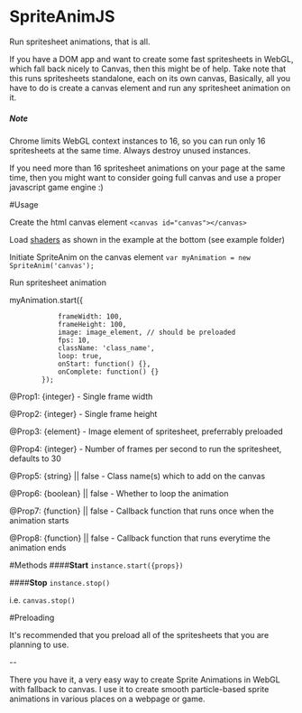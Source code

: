# SpriteAnimJS
Run spritesheet animations, that is all.

If you have a DOM app and want to create some fast spritesheets
in WebGL, which fall back nicely to Canvas, then this might be of help.
Take note that this runs spritesheets standalone, each on its own canvas,
Basically, all you have to do is create a canvas element and run any 
spritesheet animation on it.

##### Note
Chrome limits WebGL context instances to 16, so you can run only 16 
spritesheets at the same time. Always destroy unused instances.

If you need more than 16 spritesheet animations on your page at the same time, then you 
might want to consider going full canvas and use a proper javascript game 
engine :)

#Usage

Create the html canvas element
`<canvas id="canvas"></canvas>`

Load [shaders](https://raw.githubusercontent.com/catalinberta/SpriteAnimJS/master/example/index.html) as shown in the example at the bottom (see example folder)

Initiate SpriteAnim on the canvas element
`var myAnimation = new SpriteAnim('canvas');`

Run spritesheet animation

myAnimation.start({

				frameWidth: 100,
				frameHeight: 100,
				image: image_element, // should be preloaded
				fps: 10,
				className: 'class_name',
				loop: true,
				onStart: function() {},
				onComplete: function() {}
			});
			
@Prop1: {integer} - Single frame width

@Prop2: {integer} - Single frame height

@Prop3: {element} - Image element of spritesheet, preferrably preloaded

@Prop4: {integer} - Number of frames per second to run the spritesheet, defaults to 30

@Prop5: {string} || false - Class name(s) which to add on the canvas

@Prop6: {boolean} || false - Whether to loop the animation

@Prop7: {function} || false - Callback function that runs once when the animation starts

@Prop8: {function} || false - Callback function that runs everytime the animation ends

#Methods
####**Start**
`instance.start({props})`

####**Stop**
`instance.stop()`

i.e. `canvas.stop()`

#Preloading

It's recommended that you preload all of the spritesheets that you are planning to use.

--

There you have it, a very easy way to create Sprite Animations in WebGL with fallback to canvas.
I use it to create smooth particle-based sprite animations in various places on a webpage or game.

